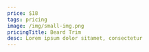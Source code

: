```yaml
---
price: $18
tags: pricing
image: /img/small-img.png
pricingTitle: Beard Trim
desc: Lorem ipsum dolor sitamet, consectetur
---
```

